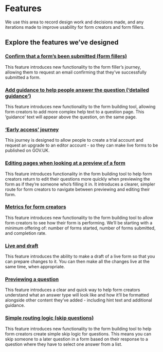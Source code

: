 # Features

We use this area to record design work and decisions made, and any iterations made to improve usability for form creators and form fillers.  

## Explore the features we’ve designed  

### [Confirm that a form’s been submitted (form fillers)](confirmation-email-for-form-fillers)  
This feature introduces new functionality to the form filler’s journey, allowing them to request an email confirming that they’ve successfully submitted a form.

### [Add guidance to help people answer the question (‘detailed guidance’)](detailed-guidance)  
This feature introduces new functionality to the form building tool, allowing form creators to add more complex help text to a question page. This ‘guidance’ text will appear above the question, on the same page.

### [‘Early access’ journey](early-access)  
This journey is designed to allow people to create a trial account and request an upgrade to an editor account - so they can make live forms to be published on GOV.UK.

### [Editing pages when looking at a preview of a form](editing-drafts)  
This feature introduces functionality in the form building tool to help form creators return to edit their questions more quickly when previewing the form as if they’re someone who’s filling it in. It introduces a clearer, simpler route for form creators to navigate between previewing and editing their form.

### [Metrics for form creators](form-metrics)  
This feature introduces new functionality to the form building tool to allow form creators to see how their form is performing. We’ll be starting with a minimum offering of: number of forms started, number of forms submitted, and completion rate.

### [Live and draft](live-draft)  
This feature introduces the ability to make a draft of a live form so that you can prepare changes to it. You can then make all the changes live at the same time, when appropriate.

### [Previewing a question](previewing-a-question)  
This feature introduces a clear and quick way to help form creators understand what an answer type will look like and how it’ll be formatted alongside other content they’ve added - including hint text and additional guidance.

### [Simple routing logic (skip questions)](routing)  
This feature introduces new functionality to the form building tool to help form creators create simple skip logic for questions. This means you can skip someone to a later question in a form based on their response to a question where they have to select one answer from a list.

